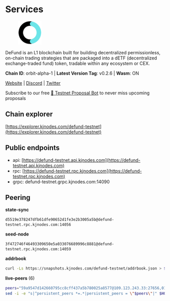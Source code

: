 # Services

<figure><img src="https://raw.githubusercontent.com/kj89/cosmos-images/main/logos/defund.png" alt=""><figcaption></figcaption></figure>

DeFund is an L1 blockchain built for building decentralized permissionless,  on-chain trading strategies that are packaged into a dETF (decentralized  exchange-traded fund) token, tradable within any ecosystem or CEX.

**Chain ID**: orbit-alpha-1 | **Latest Version Tag**: v0.2.6 | **Wasm**: ON

[Website](https://www.defund.app) | [Discord](https://discord.gg/FV26pRPZ3P) | [Twitter](https://twitter.com/defund_finance)



Subscribe to our free [🤖 Testnet Proposal Bot](https://t.me/kjnodes_testnet_proposal_bot) to never miss upcoming proposals


## Chain explorer
[https://explorer.kjnodes.com/defund-testnet](https://explorer.kjnodes.com/defund-testnet)

## Public endpoints

* api: [https://defund-testnet.api.kjnodes.com](https://defund-testnet.api.kjnodes.com)
* rpc: [https://defund-testnet.rpc.kjnodes.com](https://defund-testnet.rpc.kjnodes.com)
* grpc: defund-testnet.grpc.kjnodes.com:14090

## Peering

**state-sync**

```text
d5519e378247dfb61dfe90652d1fe3e2b3005a5b@defund-testnet.rpc.kjnodes.com:14056
```

**seed-node**

```text
3f472746f46493309650e5a033076689996c8881@defund-testnet.rpc.kjnodes.com:14059
```

**addrbook**
```bash
curl -Ls https://snapshots.kjnodes.com/defund-testnet/addrbook.json > $HOME/.defund/config/addrbook.json
```

**live-peers** (6)
```bash
peers="59a9547d142660795cc8cff437a5b780025a8577@109.123.243.33:27656,0108df8793ec07fa82ea202d54b70c603b827ea4@5.9.81.251:60656,c1c6cf5859c43fb3acd19ccdb78a4caa0a151ff7@45.85.249.107:27656,5ce286faea0eb730e6d4f3636ab572fea20a879d@86.48.5.92:27656,6bb46db441cf84b5941717290a74ee8d853f0bdc@38.242.229.49:27656,d5519e378247dfb61dfe90652d1fe3e2b3005a5b@65.109.68.190:14056"
sed -i -e "s|^persistent_peers *=.*|persistent_peers = \"$peers\"|" $HOME/.defund/config/config.toml
```
